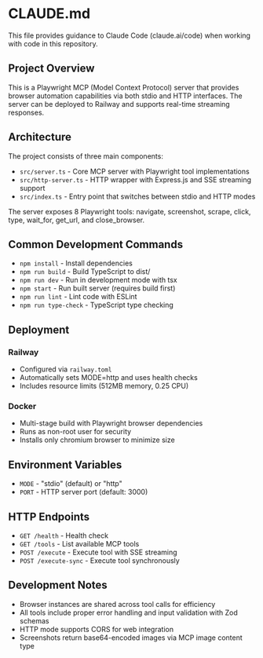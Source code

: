 # CLAUDE.md

This file provides guidance to Claude Code (claude.ai/code) when working with code in this repository.

## Project Overview

This is a Playwright MCP (Model Context Protocol) server that provides browser automation capabilities via both stdio and HTTP interfaces. The server can be deployed to Railway and supports real-time streaming responses.

## Architecture

The project consists of three main components:

- `src/server.ts` - Core MCP server with Playwright tool implementations
- `src/http-server.ts` - HTTP wrapper with Express.js and SSE streaming support
- `src/index.ts` - Entry point that switches between stdio and HTTP modes

The server exposes 8 Playwright tools: navigate, screenshot, scrape, click, type, wait_for, get_url, and close_browser.

## Common Development Commands

- `npm install` - Install dependencies
- `npm run build` - Build TypeScript to dist/
- `npm run dev` - Run in development mode with tsx
- `npm start` - Run built server (requires build first)
- `npm run lint` - Lint code with ESLint
- `npm run type-check` - TypeScript type checking

## Deployment

### Railway
- Configured via `railway.toml` 
- Automatically sets MODE=http and uses health checks
- Includes resource limits (512MB memory, 0.25 CPU)

### Docker
- Multi-stage build with Playwright browser dependencies
- Runs as non-root user for security
- Installs only chromium browser to minimize size

## Environment Variables

- `MODE` - "stdio" (default) or "http" 
- `PORT` - HTTP server port (default: 3000)

## HTTP Endpoints

- `GET /health` - Health check
- `GET /tools` - List available MCP tools
- `POST /execute` - Execute tool with SSE streaming
- `POST /execute-sync` - Execute tool synchronously

## Development Notes

- Browser instances are shared across tool calls for efficiency
- All tools include proper error handling and input validation with Zod schemas
- HTTP mode supports CORS for web integration
- Screenshots return base64-encoded images via MCP image content type